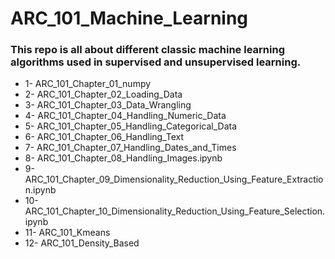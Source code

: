 # ARC_101_Machine_Learning
### This repo is all about different classic machine learning algorithms used in supervised and unsupervised learning.
* 1- ARC_101_Chapter_01_numpy
* 2- ARC_101_Chapter_02_Loading_Data
* 3- ARC_101_Chapter_03_Data_Wrangling
* 4- ARC_101_Chapter_04_Handling_Numeric_Data
* 5- ARC_101_Chapter_05_Handling_Categorical_Data
* 6- ARC_101_Chapter_06_Handling_Text
* 7- ARC_101_Chapter_07_Handling_Dates_and_Times
* 8- ARC_101_Chapter_08_Handling_Images.ipynb
* 9- ARC_101_Chapter_09_Dimensionality_Reduction_Using_Feature_Extraction.ipynb
* 10- ARC_101_Chapter_10_Dimensionality_Reduction_Using_Feature_Selection.ipynb
* 11- ARC_101_Kmeans
* 12- ARC_101_Density_Based
